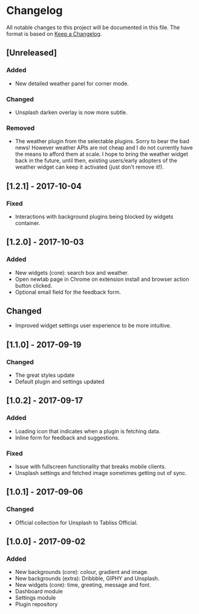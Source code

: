 # Changelog

All notable changes to this project will be documented in this file.
The format is based on [Keep a Changelog](http://keepachangelog.com/en/1.0.0/).

## [Unreleased]
### Added
- New detailed weather panel for corner mode.

### Changed
- Unsplash darken overlay is now more subtle.

### Removed
- The weather plugin from the selectable plugins. Sorry to bear the bad news!
  However weather APIs are not cheap and I do not currently have the means to afford them at scale.
  I hope to bring the weather widget back in the future, until then,
  existing users/early adopters of the weather widget can keep it activated (just don't remove it!).

## [1.2.1] - 2017-10-04
### Fixed
- Interactions with background plugins being blocked by widgets container.

## [1.2.0] - 2017-10-03
### Added
- New widgets (core): search box and weather.
- Open newtab page in Chrome on extension install and browser action button clicked.
- Optional email field for the feedback form.

## Changed
- Improved widget settings user experience to be more intuitive.

## [1.1.0] - 2017-09-19
### Changed
- The great styles update
- Default plugin and settings updated

## [1.0.2] - 2017-09-17
### Added
- Loading icon that indicates when a plugin is fetching data.
- Inline form for feedback and suggestions.

### Fixed
- Issue with fullscreen functionality that breaks mobile clients.
- Unsplash settings and fetched image sometimes getting out of sync.

## [1.0.1] - 2017-09-06
### Changed
- Official collection for Unsplash to Tabliss Official.

## [1.0.0] - 2017-09-02
### Added
- New backgrounds (core): colour, gradient and image.
- New backgrounds (extra): Dribbble, GIPHY and Unsplash.
- New widgets (core): time, greeting, message and font.
- Dashboard module
- Settings module
- Plugin repository
